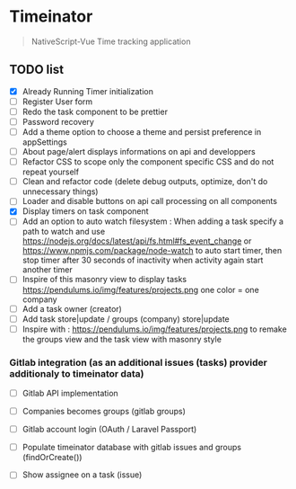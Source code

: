 # Timeinator

> NativeScript-Vue Time tracking application

## TODO list
 - [X] Already Running Timer initialization
 - [ ] Register User form
 - [ ] Redo the task component to be prettier
 - [ ] Password recovery
 - [ ] Add a theme option to choose a theme and persist preference in appSettings
 - [ ] About page/alert displays informations on api and developpers
 - [ ] Refactor CSS to scope only the component specific CSS and do not repeat yourself
 - [ ] Clean and refactor code (delete debug outputs, optimize, don't do unnecessary things)
 - [ ] Loader and disable buttons on api call processing on all components
 - [X] Display timers on task component
 - [ ] Add an option to auto watch filesystem : When adding a task specify a path to watch and use https://nodejs.org/docs/latest/api/fs.html#fs_event_change or https://www.npmjs.com/package/node-watch to auto start timer, then stop timer after 30 seconds of inactivity when activity again start another timer
 - [ ] Inspire of this masonry view to display tasks https://pendulums.io/img/features/projects.png one color = one company
 - [ ] Add a task owner (creator)
 - [ ] Add task store|update / groups (company) store|update
 - [ ] Inspire with : https://pendulums.io/img/features/projects.png to remake the groups view and the task view with masonry style

### Gitlab integration (as an additional issues (tasks) provider additionaly to timeinator data)
 - [ ] Gitlab API implementation
 - [ ] Companies becomes groups (gitlab groups)
 - [ ] Gitlab account login (OAuth / Laravel Passport)
 - [ ] Populate timeinator database with gitlab issues and groups (findOrCreate())
 - [ ] Show assignee on a task (issue)


